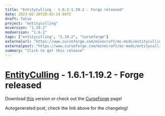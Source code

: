 ```yaml
---
title: "EntityCulling - 1.6.1-1.19.2 - Forge released"
date: 2023-02-20T20:42:14.847Z
draft: false
project: "entityculling"
mcversion: "1.19.2"
modversion: "1.6.1"
tags: ["entityculling", "1.19.2", "Curseforge"]
externalurl: "https://www.curseforge.com/minecraft/mc-mods/entityculling/files/4404949"
externalpost: "https://www.curseforge.com/minecraft/mc-mods/entityculling/files/4404949"
summary: "Click to get this release"
---
```

# [EntityCulling](/project/entityculling) - 1.6.1-1.19.2 - Forge released
Download [this](https://www.curseforge.com/minecraft/mc-mods/entityculling/files/4404949) version or check out the [CurseForge](https://www.curseforge.com/minecraft/mc-mods/entityculling) page!

Autogenerated post, check the link above for the changelog!
